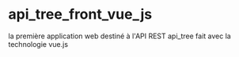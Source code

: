 # api_tree_front_vue_js
la première application web destiné à l'API REST api_tree fait avec la technologie vue.js
